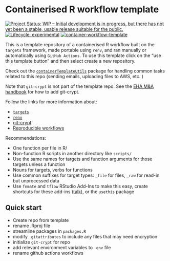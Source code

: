 
<!-- README.md is generated from README.Rmd. Please edit that file -->

# Containerised R workflow template

<!-- badges: start -->

[![Project Status: WIP – Initial development is in progress, but there
has not yet been a stable, usable release suitable for the
public.](https://www.repostatus.org/badges/latest/wip.svg)](https://www.repostatus.org/#wip)
[![Lifecycle:
experimental](https://img.shields.io/badge/lifecycle-experimental-orange.svg)](https://lifecycle.r-lib.org/articles/stages.html#experimental)
[![container-workflow-template](https://github.com/ecohealthalliance/container-template/actions/workflows/container-workflow-template.yml/badge.svg)](https://github.com/ecohealthalliance/container-template/actions/workflows/container-workflow-template.yml)
<!-- badges: end -->

This is a template repository of a containerised R workflow built on the
`targets` framework, made portable using `renv`, and ran manually or
automatically using `GitHub Actions`. To use this template click on the
“use this template button” and then select create a new repository.

Check out the
[`containerTemplateUtils`](https://github.com/ecohealthalliance/containerTemplateUtils)
package for handling common tasks related to this repo (sending emails,
uploading files to AWS, etc. )

Note that `git-crypt` is not part of the template repo. See the [EHA M&A
handbook](https://ecohealthalliance.github.io/eha-ma-handbook/16-encryption.html#set-up-encryption-for-a-repo-that-did-not-previously-use-git-crypt)
for how to add git-crypt.

Follow the links for more information about:

- [`targets`](https://ecohealthalliance.github.io/eha-ma-handbook/3-projects.html#targets)
- [`renv`](https://ecohealthalliance.github.io/eha-ma-handbook/3-projects.html#package-management-with-renv)  
- [git-crypt](https://ecohealthalliance.github.io/eha-ma-handbook/16-encryption.html)
- [Reproducible
  workflows](https://github.com/ecohealthalliance/building-blocks-of-reproducibility)

Recommendations:  
- One function per file in R/  
- Non-function R scripts in another directory like `scripts/`  
- Use the same names for targets and function arguments for those
targets unless a function  
- Nouns for targets, verbs for functions  
- Use common suffixes for target types: `_file` for files, `_raw` for
read-in but unprocessed data  
- Use `fnmate` and `tflow` RStudio Add-Ins to make this easy, create
shortcuts for these add-ins
([talk](https://www.youtube.com/watch?v=jU1Zv21GvT4)), or the `usethis`
package

## Quick start

- Create repo from template
- rename .Rproj file
- streamline packages in `packages.R`
- modify `.gitattributes` to include any files that may need encryption
- initialize `git-crypt` for repo
- add relevant environment variables to `.env` file
- rename github actions workflows
